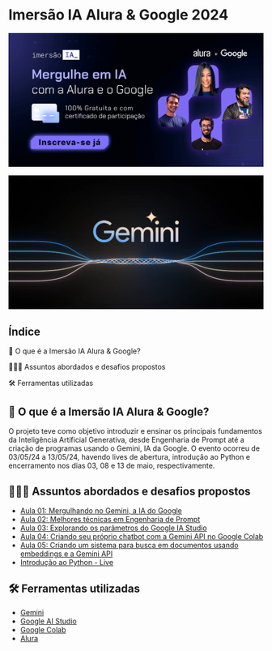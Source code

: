 # Imersão IA Alura & Google 2024

<p align="center"><img src="./images/Alura & Google.jpg" width="600"/></p>
<p align="center"><img src="./images/Gemini.jpg" width="600"/></p>

## Índice
🤔 O que é a Imersão IA Alura & Google?

👩🏼‍💻 Assuntos abordados e desafios propostos

🛠 Ferramentas utilizadas
   
## 🤔 O que é a Imersão IA Alura & Google?
O projeto teve como objetivo introduzir e ensinar os principais fundamentos da Inteligência Artificial Generativa, desde Engenharia de Prompt até a criação de programas usando o Gemini, IA da Google. O evento ocorreu de 03/05/24 a 13/05/24, havendo lives de abertura, introdução ao Python e encerramento nos dias 03, 08 e 13 de maio, respectivamente. 


## 👩🏼‍💻 Assuntos abordados e desafios propostos
- [Aula 01: Mergulhando no Gemini, a IA do Google](https://github.com/rafaelatn/Imersao-IA-Alura-Google/blob/main/Aula%2001%3A%20Mergulhando%20no%20Gemini%2C%20a%20IA%20do%20Google/Aula%2001%3A%20Anota%C3%A7%C3%B5es%20e%20Desafios.md)
- [Aula 02: Melhores técnicas em Engenharia de Prompt](https://github.com/rafaelatn/Imersao-IA-Alura-Google/blob/main/Aula%2002%3A%20Melhores%20t%C3%A9cnicas%20em%20Engenharia%20de%20Prompt/Aula%2002%3A%20Anota%C3%A7%C3%B5es%20e%20Desafios.md)
- [Aula 03: Explorando os parâmetros do Google IA Studio](https://github.com/rafaelatn/Imersao-IA-Alura-Google/blob/main/Aula%2003%3A%20Explorando%20os%20par%C3%A2metros%20do%20Google%20IA%20Studio/Aula%2003%3A%20Anota%C3%A7%C3%B5es%20e%20Desafios.md)
- [Aula 04: Criando seu próprio chatbot com a Gemini API no Google Colab](https://github.com/rafaelatn/Imersao-IA-Alura-Google/blob/main/Aula%2004%3A%20Criando%20seu%20pr%C3%B3prio%20chatbot%20com%20a%20Gemini%20API%20no%20Google%20Colab/app.py)
- [Aula 05: Criando um sistema para busca em documentos usando embeddings e a Gemini API](https://github.com/rafaelatn/Imersao-IA-Alura-Google/blob/main/Aula%2005%3A%20Criando%20um%20sistema%20para%20busca%20em%20documentos%20usando%20embeddings%20e%20a%20Gemini%20API/Aula%2005%3A%20Anota%C3%A7%C3%B5es%20e%20Desafios.md)
- [Introdução ao Python - Live](https://github.com/rafaelatn/Imersao-IA-Alura-Google/tree/main/Introdu%C3%A7%C3%A3o%20ao%20Python%20-%20Live)
## 🛠 Ferramentas utilizadas
- [Gemini](https://gemini.google.com/app)
- [Google AI Studio](https://aistudio.google.com)
- [Google Colab](https://colab.google/)
- [Alura](https://www.alura.com.br/)


